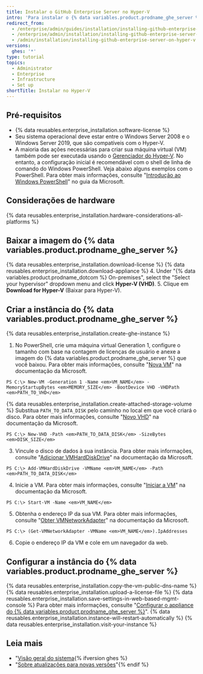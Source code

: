 ```yaml
---
title: Instalar o GitHub Enterprise Server no Hyper-V
intro: 'Para instalar o {% data variables.product.prodname_ghe_server %} no Hyper-V, você deve fazer a implantação em uma máquina que execute o Windows Server 2008 através do Windows Server 2019.'
redirect_from:
  - /enterprise/admin/guides/installation/installing-github-enterprise-on-hyper-v
  - /enterprise/admin/installation/installing-github-enterprise-server-on-hyper-v
  - /admin/installation/installing-github-enterprise-server-on-hyper-v
versions:
  ghes: '*'
type: tutorial
topics:
  - Administrator
  - Enterprise
  - Infrastructure
  - Set up
shortTitle: Instalar no Hyper-V
---
```


## Pré-requisitos

- {% data reusables.enterprise_installation.software-license %}
- Seu sistema operacional deve estar entre o Windows Server 2008 e o Windows Server 2019, que são compatíveis com o Hyper-V.
- A maioria das ações necessárias para criar sua máquina virtual (VM) também pode ser executada usando o [Gerenciador do Hyper-V](https://docs.microsoft.com/windows-server/virtualization/hyper-v/manage/remotely-manage-hyper-v-hosts). No entanto, a configuração inicial é recomendável com o shell de linha de comando do Windows PowerShell. Veja abaixo alguns exemplos com o PowerShell. Para obter mais informações, consulte "[Introdução ao Windows PowerShell](https://docs.microsoft.com/powershell/scripting/getting-started/getting-started-with-windows-powershell?view=powershell-5.1)" no guia da Microsoft.

## Considerações de hardware

{% data reusables.enterprise_installation.hardware-considerations-all-platforms %}

## Baixar a imagem do {% data variables.product.prodname_ghe_server %}

{% data reusables.enterprise_installation.download-license %}
{% data reusables.enterprise_installation.download-appliance %}
4. Under "{% data variables.product.prodname_dotcom %} On-premises", select the "Select your hypervisor" dropdown menu and click **Hyper-V (VHD)**.
5. Clique em **Download for Hyper-V** (Baixar para Hyper-V).

## Criar a instância do {% data variables.product.prodname_ghe_server %}

{% data reusables.enterprise_installation.create-ghe-instance %}

1. No PowerShell, crie uma máquina virtual Generation 1, configure o tamanho com base na contagem de licenças de usuário e anexe a imagem do {% data variables.product.prodname_ghe_server %} que você baixou. Para obter mais informações, consulte "[Nova VM](https://docs.microsoft.com/powershell/module/hyper-v/new-vm?view=win10-ps)" na documentação da Microsoft.
  ```shell
  PS C:\> New-VM -Generation 1 -Name <em>VM_NAME</em> -MemoryStartupBytes <em>MEMORY_SIZE</em> -BootDevice VHD -VHDPath <em>PATH_TO_VHD</em>  
  ```
{% data reusables.enterprise_installation.create-attached-storage-volume %} Substitua `PATH_TO_DATA_DISK` pelo caminho no local em que você criará o disco. Para obter mais informações, consulte "[Novo VHD](https://docs.microsoft.com/powershell/module/hyper-v/new-vhd?view=win10-ps)" na documentação da Microsoft.
  ```shell
  PS C:\> New-VHD -Path <em>PATH_TO_DATA_DISK</em> -SizeBytes <em>DISK_SIZE</em>
  ```
3. Vincule o disco de dados à sua instância. Para obter mais informações, consulte "[Adicionar VMHardDiskDrive](https://docs.microsoft.com/powershell/module/hyper-v/add-vmharddiskdrive?view=win10-ps)" na documentação da Microsoft.
  ```shell
  PS C:\> Add-VMHardDiskDrive -VMName <em>VM_NAME</em> -Path <em>PATH_TO_DATA_DISK</em>
  ```
4. Inicie a VM. Para obter mais informações, consulte "[Iniciar a VM](https://docs.microsoft.com/powershell/module/hyper-v/start-vm?view=win10-ps)" na documentação da Microsoft.
  ```shell
  PS C:\> Start-VM -Name <em>VM_NAME</em>
  ```
5. Obtenha o endereço IP da sua VM. Para obter mais informações, consulte "[Obter VMNetworkAdapter](https://docs.microsoft.com/powershell/module/hyper-v/get-vmnetworkadapter?view=win10-ps)" na documentação da Microsoft.
  ```shell
  PS C:\> (Get-VMNetworkAdapter -VMName <em>VM_NAME</em>).IpAddresses
  ```
6. Copie o endereço IP da VM e cole em um navegador da web.

## Configurar a instância do {% data variables.product.prodname_ghe_server %}

{% data reusables.enterprise_installation.copy-the-vm-public-dns-name %}
{% data reusables.enterprise_installation.upload-a-license-file %}
{% data reusables.enterprise_installation.save-settings-in-web-based-mgmt-console %} Para obter mais informações, consulte "[Configurar o appliance do {% data variables.product.prodname_ghe_server %}](/enterprise/admin/guides/installation/configuring-the-github-enterprise-server-appliance)".
{% data reusables.enterprise_installation.instance-will-restart-automatically %}
{% data reusables.enterprise_installation.visit-your-instance %}

## Leia mais

- "[Visão geral do sistema](/enterprise/admin/guides/installation/system-overview){% ifversion ghes %}
- "[Sobre atualizações para novas versões](/admin/overview/about-upgrades-to-new-releases)"{% endif %}

